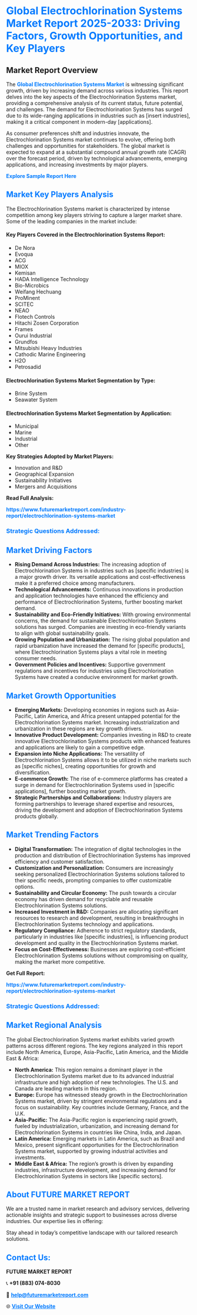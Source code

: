 <h1 style="color: #007BFF;">Global Electrochlorination Systems Market Report 2025-2033: Driving Factors, Growth Opportunities, and Key Players</h1>

<section id="overview">
<h2>Market Report Overview</h2>
<p>The <a href="https://www.futuremarketreport.com/industry-report/electrochlorination-systems-market" style="color: #007BFF; text-decoration: none;"><strong>Global Electrochlorination Systems Market</strong></a> is witnessing significant growth, driven by increasing demand across various industries. This report delves into the key aspects of the Electrochlorination Systems market, providing a comprehensive analysis of its current status, future potential, and challenges. The demand for Electrochlorination Systems has surged due to its wide-ranging applications in industries such as [insert industries], making it a critical component in modern-day [applications].</p>
<p>As consumer preferences shift and industries innovate, the Electrochlorination Systems market continues to evolve, offering both challenges and opportunities for stakeholders. The global market is expected to expand at a substantial compound annual growth rate (CAGR) over the forecast period, driven by technological advancements, emerging applications, and increasing investments by major players.</p>
</section>

<section id="overview">
<p><a href="https://www.futuremarketreport.com/request-sample/reportId=27603" style="color: #007BFF; text-decoration: none;"><strong>Explore Sample Report Here</strong></a></p>
</section>

<section id="key-players">
<h2 style="color: #007BFF;">Market Key Players Analysis</h2>
<p>The Electrochlorination Systems market is characterized by intense competition among key players striving to capture a larger market share. Some of the leading companies in the market include:</p>
<h4>Key Players Covered in the Electrochlorination Systems Report:</h4>
<ul><li>De Nora</li><li>Evoqua</li><li>ACG</li><li>MIOX</li><li>Kemisan</li><li>HADA Intelligence Technology</li><li>Bio-Microbics</li><li>Weifang Hechuang</li><li>ProMinent</li><li>SCITEC</li><li>NEAO</li><li>Flotech Controls</li><li>Hitachi Zosen Corporation</li><li>Frames</li><li>Ourui Industrial</li><li>Grundfos</li><li>Mitsubishi Heavy Industries</li><li>Cathodic Marine Engineering</li><li>H2O</li><li>Petrosadid</li></ul>
<h4>Electrochlorination Systems Market Segmentation by Type:</h4>
<ul><li>Brine System</li><li>Seawater System</li></ul>

<h4>Electrochlorination Systems Market Segmentation by Application:</h4>
<ul><li>Municipal</li><li>Marine</li><li>Industrial</li><li>Other</li></ul>
<p><strong>Key Strategies Adopted by Market Players:</strong></p>
<ul>
<li>Innovation and R&D</li>
<li>Geographical Expansion</li>
<li>Sustainability Initiatives</li>
<li>Mergers and Acquisitions</li>
</ul>
</section>

<section>
<p><strong>Read Full Analysis: </strong></p><a href="https://www.futuremarketreport.com/industry-report/electrochlorination-systems-market" style="color: #007BFF; text-decoration: none;"><strong>https://www.futuremarketreport.com/industry-report/electrochlorination-systems-market</strong></a>
<h3 style="color: #007BFF;">Strategic Questions Addressed:</h3>
</section>

<section id="driving-factors">
<h2 style="color: #007BFF;">Market Driving Factors</h2>
<ul>
<li><strong>Rising Demand Across Industries:</strong> The increasing adoption of Electrochlorination Systems in industries such as [specific industries] is a major growth driver. Its versatile applications and cost-effectiveness make it a preferred choice among manufacturers.</li>
<li><strong>Technological Advancements:</strong> Continuous innovations in production and application technologies have enhanced the efficiency and performance of Electrochlorination Systems, further boosting market demand.</li>
<li><strong>Sustainability and Eco-Friendly Initiatives:</strong> With growing environmental concerns, the demand for sustainable Electrochlorination Systems solutions has surged. Companies are investing in eco-friendly variants to align with global sustainability goals.</li>
<li><strong>Growing Population and Urbanization:</strong> The rising global population and rapid urbanization have increased the demand for [specific products], where Electrochlorination Systems plays a vital role in meeting consumer needs.</li>
<li><strong>Government Policies and Incentives:</strong> Supportive government regulations and incentives for industries using Electrochlorination Systems have created a conducive environment for market growth.</li>
</ul>
</section>

<section id="growth-opportunities">
<h2 style="color: #007BFF;">Market Growth Opportunities</h2>
<ul>
<li><strong>Emerging Markets:</strong> Developing economies in regions such as Asia-Pacific, Latin America, and Africa present untapped potential for the Electrochlorination Systems market. Increasing industrialization and urbanization in these regions are key growth drivers.</li>
<li><strong>Innovative Product Development:</strong> Companies investing in R&D to create innovative Electrochlorination Systems products with enhanced features and applications are likely to gain a competitive edge.</li>
<li><strong>Expansion into Niche Applications:</strong> The versatility of Electrochlorination Systems allows it to be utilized in niche markets such as [specific niches], creating opportunities for growth and diversification.</li>
<li><strong>E-commerce Growth:</strong> The rise of e-commerce platforms has created a surge in demand for Electrochlorination Systems used in [specific applications], further boosting market growth.</li>
<li><strong>Strategic Partnerships and Collaborations:</strong> Industry players are forming partnerships to leverage shared expertise and resources, driving the development and adoption of Electrochlorination Systems products globally.</li>
</ul>
</section>

<section id="trending-factors">
<h2 style="color: #007BFF;">Market Trending Factors</h2>
<ul>
<li><strong>Digital Transformation:</strong> The integration of digital technologies in the production and distribution of Electrochlorination Systems has improved efficiency and customer satisfaction.</li>
<li><strong>Customization and Personalization:</strong> Consumers are increasingly seeking personalized Electrochlorination Systems solutions tailored to their specific needs, prompting companies to offer customizable options.</li>
<li><strong>Sustainability and Circular Economy:</strong> The push towards a circular economy has driven demand for recyclable and reusable Electrochlorination Systems solutions.</li>
<li><strong>Increased Investment in R&D:</strong> Companies are allocating significant resources to research and development, resulting in breakthroughs in Electrochlorination Systems technology and applications.</li>
<li><strong>Regulatory Compliance:</strong> Adherence to strict regulatory standards, particularly in industries like [specific industries], is influencing product development and quality in the Electrochlorination Systems market.</li>
<li><strong>Focus on Cost-Effectiveness:</strong> Businesses are exploring cost-efficient Electrochlorination Systems solutions without compromising on quality, making the market more competitive.</li>
</ul>
</section>

<section>
<p><strong>Get Full Report: </strong></p><a href="https://www.futuremarketreport.com/industry-report/electrochlorination-systems-market" style="color: #007BFF; text-decoration: none;"><strong>https://www.futuremarketreport.com/industry-report/electrochlorination-systems-market</strong></a>
<h3 style="color: #007BFF;">Strategic Questions Addressed:</h3>
</section>


<section id="regional-analysis">
<h2 style="color: #007BFF;">Market Regional Analysis</h2>
<p>The global Electrochlorination Systems market exhibits varied growth patterns across different regions. The key regions analyzed in this report include North America, Europe, Asia-Pacific, Latin America, and the Middle East & Africa:</p>
<ul>
<li><strong>North America:</strong> This region remains a dominant player in the Electrochlorination Systems market due to its advanced industrial infrastructure and high adoption of new technologies. The U.S. and Canada are leading markets in this region.</li>
<li><strong>Europe:</strong> Europe has witnessed steady growth in the Electrochlorination Systems market, driven by stringent environmental regulations and a focus on sustainability. Key countries include Germany, France, and the U.K.</li>
<li><strong>Asia-Pacific:</strong> The Asia-Pacific region is experiencing rapid growth, fueled by industrialization, urbanization, and increasing demand for Electrochlorination Systems in countries like China, India, and Japan.</li>
<li><strong>Latin America:</strong> Emerging markets in Latin America, such as Brazil and Mexico, present significant opportunities for the Electrochlorination Systems market, supported by growing industrial activities and investments.</li>
<li><strong>Middle East & Africa:</strong> The region’s growth is driven by expanding industries, infrastructure development, and increasing demand for Electrochlorination Systems in sectors like [specific sectors].</li>
</ul>
</section>

<footer>
<h2 style="color: #007BFF;">About FUTURE MARKET REPORT</h2>
<p>We are a trusted name in market research and advisory services, delivering actionable insights and strategic support to businesses across diverse industries. Our expertise lies in offering:</p>

<p>Stay ahead in today’s competitive landscape with our tailored research solutions.</p>

<h2 style="color: #007BFF;">Contact Us:</h2>
<p><strong>FUTURE MARKET REPORT</strong></p>
<p>📞 <strong>+91 (883) 074-8030</strong></p>
<p>📧 <strong><a href="mailto:help@futuremarketreport.com" style="color: #007BFF;">help@futuremarketreport.com</a></strong></p>
<p>🌐 <strong><a href="https://www.futuremarketreport.com/" style="color: #007BFF;">Visit Our Website</a></strong></p>
</footer>